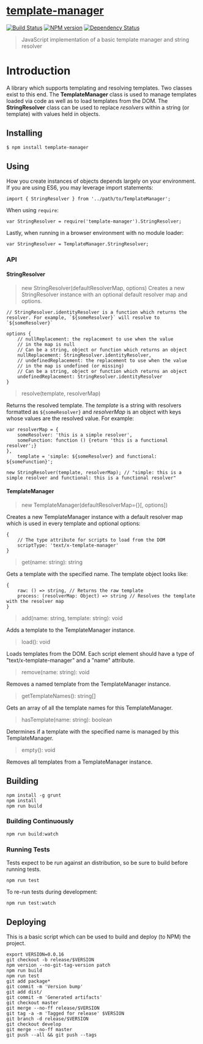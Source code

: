 # [template-manager](https://github.com/hal313/template-manager)

[![Build Status](http://img.shields.io/travis/hal313/template-manager/master.svg?style=flat-square)](https://travis-ci.org/hal313/template-manager)
[![NPM version](http://img.shields.io/npm/v/template-manager.svg?style=flat-square)](https://www.npmjs.com/package/template-manager)
[![Dependency Status](http://img.shields.io/david/hal313/template-manager.svg?style=flat-square)](https://david-dm.org/hal313/template-manager)

> JavaScript implementation of a basic template manager and string resolver

# Introduction
A library which supports templating and resolving templates. Two classes exist to this end. The **TemplateManager** class is used to manage templates loaded via code as well as to load templates from the DOM. The **StringResolver** class can be used to replace *resolvers* within a string (or template) with values held in objects.


## Installing

```sh
$ npm install template-manager
```

## Using

How you create instances of objects depends largely on your environment. If you are using ES6, you may leverage import statements:
```
import { StringResolver } from '../path/to/TemplateManager';
```

When using `require`:
```
var StringResolver = require('template-manager').StringResolver;
```

Lastly, when running in a browser environment with no module loader:
```
var StringResolver = TemplateManager.StringResolver;
```

### API
#### StringResolver

> new StringResolver(defaultResolverMap, options)
Creates a new StringResolver instance with an optional default resolver map and options.

```
// StringResolver.identityResolver is a function which returns the resolver. For example, `${someResolver}` will resolve to `${someResolver}`

options {
    // nullReplacement: the replacement to use when the value
    // in the map is null
    // Can be a string, object or function which returns an object
    nullReplacement: StringResolver.identityResolver,
    // undefinedReplacement: the replacement to use when the value
    // in the map is undefined (or missing)
    // Can be a string, object or function which returns an object
    undefinedReplacement: StringResolver.identityResolver
}
```

>resolve(template, resolverMap)

Returns the resolved template. The *template* is a string with resolvers formatted as `${someResolver}` and *resolverMap* is an object with keys whose values are the resolved value. For example:
```
var resolverMap = {
    someResolver: 'this is a simple resolver',
    someFunction: function () {return 'this is a functional resolver';}
},
    template = 'simple: ${someResolver} and functional: ${someFunction}';

new StringResolver(template, resolverMap); // "simple: this is a simple resolver and functional: this is a functional resolver"
```
#### TemplateManager
> new TemplateManager(defaultResolverMap={}[, options])

Creates a new TemplateManager instance with a default resolver map which is used in every template and optional options:
```
{
    // The type attribute for scripts to load from the DOM
    scriptType: 'text/x-template-manager'
}
```

> get(name: string): string

Gets a template with the specified name. The template object looks like:
```
{
    raw: () => string, // Returns the raw template
    process: (resolverMap: Object) => string // Resolves the template with the resolver map
}
```

> add(name: string, template: string): void

Adds a template to the TemplateManager instance.

> load(): void

Loads templates from the DOM. Each script element should have a type of "text/x-template-manager" and a "name" attribute.

> remove(name: string): void

Removes a named template from the TemplateManager instance.

> getTemplateNames(): string[]

Gets an array of all the template names for this TemplateManager.

> hasTemplate(name: string): boolean

Determines if a template with the specified name is managed by this TemplateManager.

> empty(): void

Removes all templates from a TemplateManager instance.


## Building
```
npm install -g grunt
npm install
npm run build
```


### Building Continuously
```
npm run build:watch
```


### Running Tests
Tests expect to be run against an distribution, so be sure to build before running tests.

```
npm run test
```

To re-run tests during development:
```
npm run test:watch
```


## Deploying
This is a basic script which can be used to build and deploy (to NPM) the project.

```
export VERSION=0.0.16
git checkout -b release/$VERSION
npm version --no-git-tag-version patch
npm run build
npm run test
git add package*
git commit -m 'Version bump'
git add dist/
git commit -m 'Generated artifacts'
git checkout master
git merge --no-ff release/$VERSION
git tag -a -m 'Tagged for release' $VERSION
git branch -d release/$VERSION
git checkout develop
git merge --no-ff master
git push --all && git push --tags
```